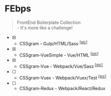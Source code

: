 # FEbps

> FrontEnd Boilerplate Collection<br>
> \- It's more like a challenge!

- [x] - CSSgram - Gulp/HTML/Sass <sup>[[src]][CSSgram_src]</sup>
- [x] - CSSgram-VueSimple - Vue/HTML <sup>[[src]][CSSgram-VueSimple_src]</sup>
- [x] - CSSgram-Vue - Webpack/Vue/Sass <sup>[[src]][CSSgram-Vue_src]</sup>
- [ ] - CSSgram-Vuex - Webpack/Vuex/Test <sup>[[src]][CSSgram-Vuex_src]</sup>
- [ ] - CSSgram-Redux - Webpack/React/Redux

[CSSgram_src]: https://github.com/fritx/FEbps/blob/dev/CSSgram/
[CSSgram-VueSimple_src]: https://github.com/fritx/FEbps/blob/dev/CSSgram-VueSimple/
[CSSgram-Vue_src]: https://github.com/fritx/FEbps/blob/dev/CSSgram-Vue/
[CSSgram-Vuex_src]: https://github.com/fritx/FEbps/blob/dev/CSSgram-Vuex/
